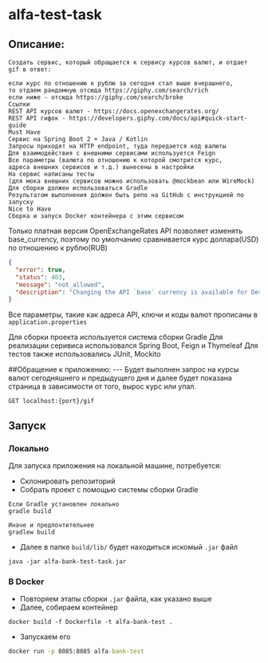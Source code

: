 # alfa-test-task
Описание:
---
```
Создать сервис, который обращается к сервису курсов валют, и отдает gif в ответ:  

если курс по отношению к рублю за сегодня стал выше вчерашнего,  
то отдаем рандомную отсюда https://giphy.com/search/rich  
если ниже - отсюда https://giphy.com/search/broke  
Ссылки  
REST API курсов валют - https://docs.openexchangerates.org/  
REST API гифок - https://developers.giphy.com/docs/api#quick-start-guide  
Must Have  
Сервис на Spring Boot 2 + Java / Kotlin  
Запросы приходят на HTTP endpoint, туда передается код валюты  
Для взаимодействия с внешними сервисами используется Feign  
Все параметры (валюта по отношению к которой смотрится курс,   
адреса внешних сервисов и т.д.) вынесены в настройки  
На сервис написаны тесты   
(для мока внешних сервисов можно использовать @mockbean или WireMock)   
Для сборки должен использоваться Gradle  
Результатом выполнения должен быть репо на GitHub с инструкцией по запуску  
Nice to Have  
Сборка и запуск Docker контейнера с этим сервисом
```  

Только платная версия OpenExchangeRates API позволяет изменять base_currency, поэтому по умолчанию сравнивается курс доллара(USD) по отношению к рублю(RUB)
```json
{
  "error": true,
  "status": 403,
  "message": "not_allowed",
  "description": "Changing the API `base` currency is available for Developer, Enterprise and Unlimited plan clients. Please upgrade, or contact support@openexchangerates.org with any questions."
}
```

Все параметры, такие как адреса API, ключи и коды валют прописаны в `application.properties`

Для сборки проекта используется система сборки Gradle
Для реализации серивиса использовался Spring Boot, Feign и Thymeleaf
Для тестов также использовались JUnit, Mockito

##Обращение к приложению:
--- Будет выполнен запрос на курсы валют сегодняшнего и предыдущего дня и далее будет показана страница в зависимости от того, вырос курс или упал.
```
GET localhost:{port}/gif
```
## Запуск
### Локально
Для запуска приложения на локальной машине, потребуется:
* Склонировать репозиторий
* Собрать проект с помощью системы сборки Gradle
```
Если Gradle установлен локально
gradle build

Иначе и предпочтительнее
gradlew build
```
* Далее в папке `build/lib/` будет находиться искомый `.jar` файл
```
java -jar alfa-bank-test-task.jar
```

### В Docker
* Повторяем этапы сборки `.jar` файла, как указано выше
* Далее, собираем контейнер
```CMD
docker build -f Dockerfile -t alfa-bank-test .
```
* Запускаем его
```cmd
docker run -p 8085:8085 alfa-bank-test
```

